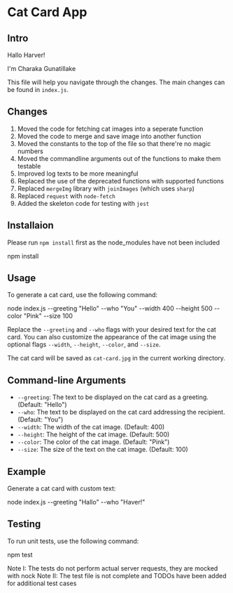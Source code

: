 # Cat Card App

## Intro
Hallo Harver!

I'm Charaka Gunatillake

This file will help you navigate through the changes. The main changes can be found in `index.js`.

## Changes

1. Moved the code for fetching cat images into a seperate function
2. Moved the code to merge and save image into another function
3. Moved the constants to the top of the file so that there're no magic numbers
4. Moved the commandline arguments out of the functions to make them testable
5. Improved log texts to be more meaningful
6. Replaced the use of the deprecated functions with supported functions
7. Replaced `mergeImg` library with `joinImages` (which uses `sharp`)
8. Replaced `request` with `node-fetch`
9. Added the skeleton code for testing with `jest`

## Installaion

Please run `npm install` first as the node_modules have not been included

npm install

## Usage

To generate a cat card, use the following command:

node index.js --greeting "Hello" --who "You" --width 400 --height 500 --color "Pink" --size 100

Replace the `--greeting` and `--who` flags with your desired text for the cat card. You can also customize the appearance of the cat image using the optional flags `--width`, `--height`, `--color`, and `--size`.

The cat card will be saved as `cat-card.jpg` in the current working directory.

## Command-line Arguments

- `--greeting`: The text to be displayed on the cat card as a greeting. (Default: "Hello")
- `--who`: The text to be displayed on the cat card addressing the recipient. (Default: "You")
- `--width`: The width of the cat image. (Default: 400)
- `--height`: The height of the cat image. (Default: 500)
- `--color`: The color of the cat image. (Default: "Pink")
- `--size`: The size of the text on the cat image. (Default: 100)

## Example

Generate a cat card with custom text:

node index.js --greeting "Hallo" --who "Haver!" 

## Testing

To run unit tests, use the following command:

npm test

Note I: The tests do not perform actual server requests, they are mocked with nock
Note II: The test file is not complete and TODOs have been added for additional test cases
